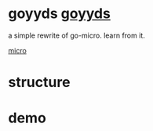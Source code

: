 # goyyds [goyyds](https://github.com/goyyds/goyyds)

a simple rewrite of go-micro. learn from it.

[micro](https://github.com/asim/go-micro)

# structure



# demo
